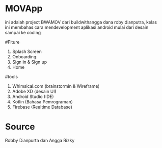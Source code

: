 # MOVApp

ini adalah project BWAMOV dari buildwithangga dana roby dianputra, kelas ini membahas cara mendevelopment aplikasi android mulai dari desain sampai ke coding

#Fiture
1. Splash Screen
2. Onboarding
3. Sign in & Sign up
4. Home

#tools
1. Whimsical.com (brainstormin & Wireframe)
2. Adobe XD (desain UI)
3. Android Studio (IDE)
4. Kotlin (Bahasa Pemrograman)
5. Firebase (Realtime Database)

# Source
Robby Dianpurta dan Angga Rizky
